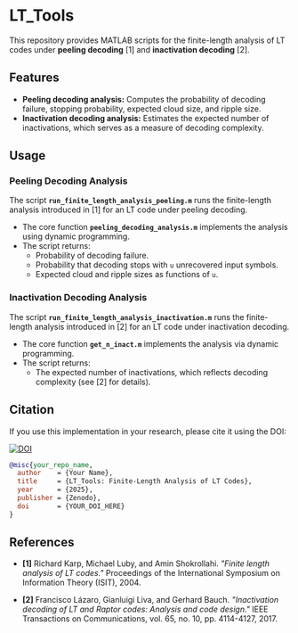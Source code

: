# LT_Tools

This repository provides MATLAB scripts for the finite-length analysis of LT codes under **peeling decoding** [1] and **inactivation decoding** [2].  

## Features

- **Peeling decoding analysis:** Computes the probability of decoding failure, stopping probability, expected cloud size, and ripple size.  
- **Inactivation decoding analysis:** Estimates the expected number of inactivations, which serves as a measure of decoding complexity.  

## Usage

### Peeling Decoding Analysis

The script **`run_finite_length_analysis_peeling.m`** runs the finite-length analysis introduced in [1] for an LT code under peeling decoding.  

- The core function **`peeling_decoding_analysis.m`** implements the analysis using dynamic programming.  
- The script returns:  
  - Probability of decoding failure.  
  - Probability that decoding stops with `u` unrecovered input symbols.  
  - Expected cloud and ripple sizes as functions of `u`.  

### Inactivation Decoding Analysis  

The script **`run_finite_length_analysis_inactivation.m`** runs the finite-length analysis introduced in [2] for an LT code under inactivation decoding.  

- The core function **`get_n_inact.m`** implements the analysis via dynamic programming.  
- The script returns:  
  - The expected number of inactivations, which reflects decoding complexity (see [2] for details).  

## Citation  

If you use this implementation in your research, please cite it using the DOI:  

[![DOI](https://zenodo.org/badge/DOI/YOUR_DOI_HERE.svg)](https://doi.org/YOUR_DOI_HERE)  

```bibtex
@misc{your_repo_name,
  author    = {Your Name},
  title     = {LT_Tools: Finite-Length Analysis of LT Codes},
  year      = {2025},
  publisher = {Zenodo},
  doi       = {YOUR_DOI_HERE}
}
```

## References  

- **[1]** Richard Karp, Michael Luby, and Amin Shokrollahi. *"Finite length analysis of LT codes."* Proceedings of the International Symposium on Information Theory (ISIT), 2004.  

- **[2]** Francisco Lázaro, Gianluigi Liva, and Gerhard Bauch. *"Inactivation decoding of LT and Raptor codes: Analysis and code design."* IEEE Transactions on Communications, vol. 65, no. 10, pp. 4114-4127, 2017.  

